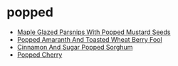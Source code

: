 # popped

 * [Maple Glazed Parsnips With Popped Mustard Seeds](../index/m/maple-glazed-parsnips-with-popped-mustard-seeds-104724.json)
 * [Popped Amaranth And Toasted Wheat Berry Fool](../index/p/popped-amaranth-and-toasted-wheat-berry-fool-51123000.json)
 * [Cinnamon And Sugar Popped Sorghum](../index/c/cinnamon-and-sugar-popped-sorghum.json)
 * [Popped Cherry](../index/p/popped-cherry.json)

